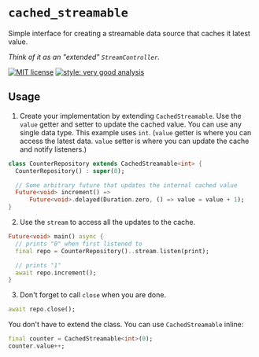 # `cached_streamable`

Simple interface for creating a streamable data source that caches it latest value.

*Think of it as an "extended" `StreamController`.*

[![MIT license](https://img.shields.io/badge/license-MIT-blue)](https://opensource.org/licenses/MIT)
[![style: very good analysis][very_good_analysis_badge]][very_good_analysis_link]

## Usage

1. Create your implementation by extending `CachedStreamable`.
Use the `value` getter and setter to update the cached value.
You can use any single data type. This example uses `int`.
(`value` getter is where you can access the latest data.
`value` setter is where you can update the cache and notify listeners.)

```dart
class CounterRepository extends CachedStreamable<int> {
  CounterRepository() : super(0);

  // Some arbitrary future that updates the internal cached value
  Future<void> increment() =>
      Future<void>.delayed(Duration.zero, () => value = value + 1);
}
```

2. Use the `stream` to access all the updates to the cache.

```dart
Future<void> main() async {
  // prints "0" when first listened to
  final repo = CounterRepository()..stream.listen(print);

  // prints "1"
  await repo.increment();
}
```

3. Don't forget to call `close` when you are done.

```dart
await repo.close();
```

You don't have to extend the class. You can use `CachedStreamable` inline:

```dart
final counter = CachedStreamable<int>(0);
counter.value++;
```

[very_good_analysis_badge]: https://img.shields.io/badge/style-very_good_analysis-B22C89.svg
[very_good_analysis_link]: https://pub.dev/packages/very_good_analysis
